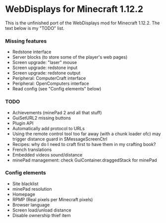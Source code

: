 # WebDisplays for Minecraft 1.12.2
This is the unfinished port of the WebDisplays mod for Minecraft 1.12.2. The text below is my "TODO" list.

### Missing features
* Redstone interface
* Server blocks (to store some of the player's web pages)
* Screen upgrade: "laser" mouse
* Screen upgrade: redstone input
* Screen upgrade: redstone output
* Peripheral: ComputerCraft interface
* Peripheral: OpenComputers interface
* Read config (see "Config elements" below)

### TODO
* Achievements (minePad 2 and all that stuff)
* GuiSetURL2 missing buttons
* Plugin API
* Automatically add protocol to URLs
* Using the remote control tool too far away (with a chunk loader ofc) may trigger distance guard in SMessageScreenCtrl
* Recipes: why do I need to craft first to have them in my crafting book?
* French translations
* Embedded videos sound/distance
* minePad management: check GuiContainer.draggedStack for minePad

### Config elements
* Site blacklist
* minePad resolution
* Homepage
* RPMP (Real pixels per Minecraft pixels)
* Browser language
* Screen load/unload distance
* Disable ownership thief item

